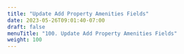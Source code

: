 ```yaml
---
title: "Update Add Property Amenities Fields"
date: 2023-05-26T09:01:40-07:00
draft: false
menuTitle: "100. Update Add Property Amenities Fields"
weight: 100
---
```


